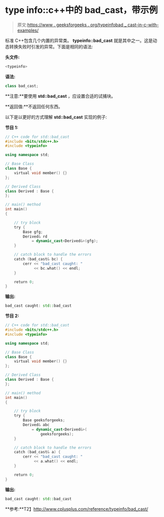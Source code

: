 # type info::c++中的 bad_cast，带示例

> 原文:[https://www . geeksforgeeks . org/typeinfobad _ cast-in-c-with-examples/](https://www.geeksforgeeks.org/typeinfobad_cast-in-c-with-examples/)

标准 C++包含几个内置的异常类。 **typeinfo::bad_cast** 就是其中之一。这是动态转换失败时引发的异常。下面是相同的语法:

**头文件:**

```cpp
<typeinfo>

```

**语法:**

```cpp
class bad_cast;

```

**注意:**要使用 **std::bad_cast** ，应设置合适的试捕块。

**返回值:**不返回任何东西。

以下是以更好的方式理解 **std::bad_cast** 实现的例子:

**节目 1:**

```cpp
// C++ code for std::bad_cast
#include <bits/stdc++.h>
#include <typeinfo>

using namespace std;

// Base Class
class Base {
    virtual void member() {}
};

// Derived Class
class Derived : Base {
};

// main() method
int main()
{

    // try block
    try {
        Base gfg;
        Derived& rd
            = dynamic_cast<Derived&>(gfg);
    }

    // catch block to handle the errors
    catch (bad_cast& bc) {
        cerr << "bad_cast caught: "
             << bc.what() << endl;
    }

    return 0;
}
```

**输出:**

```cpp
bad_cast caught: std::bad_cast

```

**节目 2:**

```cpp
// C++ code for std::bad_cast
#include <bits/stdc++.h>
#include <typeinfo>

using namespace std;

// Base Class
class Base {
    virtual void member() {}
};

// Derived Class
class Derived : Base {
};

// main() method
int main()
{

    // try block
    try {
        Base geeksforgeeks;
        Derived& abc
            = dynamic_cast<Derived&>(
                geeksforgeeks);
    }

    // catch block to handle the errors
    catch (bad_cast& a) {
        cerr << "bad_cast caught: "
             << a.what() << endl;
    }

    return 0;
}
```

**输出:**

```cpp
bad_cast caught: std::bad_cast

```

**参考:**T2】http://www.cplusplus.com/reference/typeinfo/bad_cast/